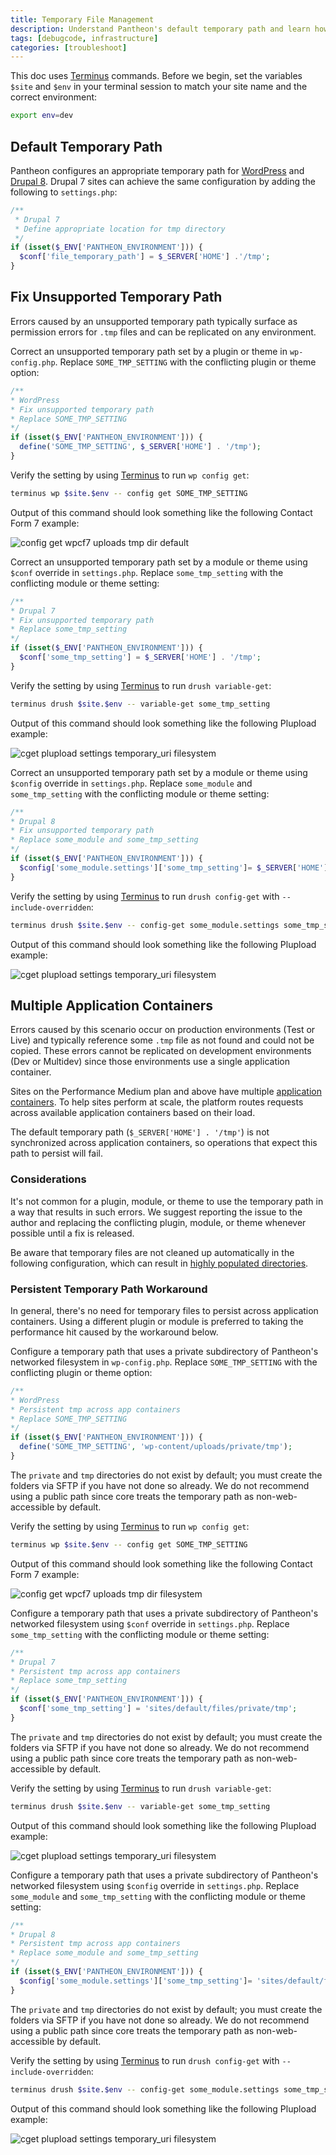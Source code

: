 ```yaml
---
title: Temporary File Management
description: Understand Pantheon's default temporary path and learn how to debug .tmp file errors.
tags: [debugcode, infrastructure]
categories: [troubleshoot]
---
```


<Alert title="Exports" type="export">

This doc uses [Terminus](/terminus/) commands. Before we begin, set the variables `$site` and `$env` in your terminal session to match your site name and the correct environment:

```bash
export env=dev
```

</Alert>

## Default Temporary Path
Pantheon configures an appropriate temporary path for [WordPress](https://github.com/pantheon-systems/WordPress/blob/4.9.6/wp-config.php#L83-L86) and [Drupal 8](https://github.com/pantheon-systems/drops-8/blob/8.5.3/sites/default/settings.pantheon.php#L146-L154). Drupal 7 sites can achieve the same configuration by adding the following to `settings.php`:

```php
/**
 * Drupal 7
 * Define appropriate location for tmp directory
 */
if (isset($_ENV['PANTHEON_ENVIRONMENT'])) {
  $conf['file_temporary_path'] = $_SERVER['HOME'] .'/tmp';
}
```
## Fix Unsupported Temporary Path
Errors caused by an unsupported temporary path typically surface as permission errors for `.tmp` files and can be replicated on any environment.

<TabList>

<Tab title="WordPress" id="wptmppath" active={true}>

Correct an unsupported temporary path set by a plugin or theme in `wp-config.php`. Replace `SOME_TMP_SETTING` with the conflicting plugin or theme option:

```php
/**
* WordPress
* Fix unsupported temporary path
* Replace SOME_TMP_SETTING
*/
if (isset($_ENV['PANTHEON_ENVIRONMENT'])) {
  define('SOME_TMP_SETTING', $_SERVER['HOME'] . '/tmp');
}
```
Verify the setting by using [Terminus](/terminus/) to run `wp config get`:

```bash
terminus wp $site.$env -- config get SOME_TMP_SETTING
```

Output of this command should look something like the following Contact Form 7 example:

![config get wpcf7 uploads tmp dir default](../images/wp-config-get-tmp-default.png)

</Tab>

<Tab title="Drupal 7" id="d7tmppath">

Correct an unsupported temporary path set by a module or theme using `$conf` override in `settings.php`. Replace `some_tmp_setting` with the conflicting module or theme setting:

```php
/**
* Drupal 7
* Fix unsupported temporary path
* Replace some_tmp_setting
*/
if (isset($_ENV['PANTHEON_ENVIRONMENT'])) {
  $conf['some_tmp_setting'] = $_SERVER['HOME'] . '/tmp';
}
```
Verify the setting by using [Terminus](/terminus/) to run `drush variable-get`:

```bash
terminus drush $site.$env -- variable-get some_tmp_setting
```

Output of this command should look something like the following Plupload example:

![cget plupload settings temporary_uri filesystem](../images/d7-vget-tmp-default.png)

</Tab>

<Tab title="Drupal 8" id="d8tmppath">

Correct an unsupported temporary path set by a module or theme using `$config` override in `settings.php`. Replace `some_module` and `some_tmp_setting` with the conflicting module or theme setting:

```php
/**
* Drupal 8
* Fix unsupported temporary path
* Replace some_module and some_tmp_setting
*/
if (isset($_ENV['PANTHEON_ENVIRONMENT'])) {
  $config['some_module.settings']['some_tmp_setting']= $_SERVER['HOME'] . '/tmp';
}
```

Verify the setting by using [Terminus](/terminus/) to run `drush config-get` with `--include-overridden`:

```bash
terminus drush $site.$env -- config-get some_module.settings some_tmp_setting --include-overridden
```

Output of this command should look something like the following Plupload example:

![cget plupload settings temporary_uri filesystem](../images/d8-cget-tmp-default.png)

</Tab>

</TabList>

## Multiple Application Containers
Errors caused by this scenario occur on production environments (Test or Live) and typically reference some `.tmp` file as not found and could not be copied. These errors cannot be replicated on development environments (Dev or Multidev) since those environments use a single application container.

Sites on the Performance Medium plan and above have multiple [application containers](/application-containers). To help sites perform at scale, the platform routes requests across available application containers based on their load.

The default temporary path (`$_SERVER['HOME'] . '/tmp'`) is not synchronized across application containers, so operations that expect this path to persist will fail.

### Considerations
It's not common for a plugin, module, or theme to use the temporary path in a way that results in such errors. We suggest reporting the issue to the author and replacing the conflicting plugin, module, or theme whenever possible until a fix is released.

Be aware that temporary files are not cleaned up automatically in the following configuration, which can result in [highly populated directories](/platform-considerations/#highly-populated-directories).

### Persistent Temporary Path Workaround

<Alert title="Warning" type="danger">

In general, there's no need for temporary files to persist across application containers. Using a different plugin or module is preferred to taking the performance hit caused by the workaround below.

</Alert>


<TabList>

<Tab title="WordPress" id="wpworkaround" active={true}>

Configure a temporary path that uses a private subdirectory of Pantheon's networked filesystem in `wp-config.php`. Replace `SOME_TMP_SETTING` with the conflicting plugin or theme option:

```php
/**
* WordPress
* Persistent tmp across app containers
* Replace SOME_TMP_SETTING
*/
if (isset($_ENV['PANTHEON_ENVIRONMENT'])) {
  define('SOME_TMP_SETTING', 'wp-content/uploads/private/tmp');
}
```
The `private` and `tmp` directories do not exist by default; you must create the folders via SFTP if you have not done so already. We do not recommend using a public path since core treats the temporary path as non-web-accessible by default.

Verify the setting by using [Terminus](/terminus/) to run `wp config get`:

```bash
terminus wp $site.$env -- config get SOME_TMP_SETTING
```

Output of this command should look something like the following Contact Form 7 example:

![config get wpcf7 uploads tmp dir filesystem](../images/wp-config-get-tmp-filesystem.png)

</Tab>

<Tab title="Drupal 7" id="d7workaround">

Configure a temporary path that uses a private subdirectory of Pantheon's networked filesystem using `$conf` override in `settings.php`. Replace `some_tmp_setting` with the conflicting module or theme setting:

```php
/**
* Drupal 7
* Persistent tmp across app containers
* Replace some_tmp_setting
*/
if (isset($_ENV['PANTHEON_ENVIRONMENT'])) {
  $conf['some_tmp_setting'] = 'sites/default/files/private/tmp';
}
```
The `private` and `tmp` directories do not exist by default; you must create the folders via SFTP if you have not done so already. We do not recommend using a public path since core treats the temporary path as non-web-accessible by default.

Verify the setting by using [Terminus](/terminus/) to run `drush variable-get`:

```bash
terminus drush $site.$env -- variable-get some_tmp_setting
```

Output of this command should look something like the following Plupload example:

![cget plupload settings temporary_uri filesystem](../images/d7-vget-tmp-filesystem.png)

</Tab>

<Tab title="Drupal 8" id="d8workaround">

Configure a temporary path that uses a private subdirectory of Pantheon's networked filesystem using `$config` override in `settings.php`. Replace `some_module` and `some_tmp_setting` with the conflicting module or theme setting:

```php
/**
* Drupal 8
* Persistent tmp across app containers
* Replace some_module and some_tmp_setting
*/
if (isset($_ENV['PANTHEON_ENVIRONMENT'])) {
  $config['some_module.settings']['some_tmp_setting']= 'sites/default/files/private/tmp';
}
```
The `private` and `tmp` directories do not exist by default; you must create the folders via SFTP if you have not done so already. We do not recommend using a public path since core treats the temporary path as non-web-accessible by default.

Verify the setting by using [Terminus](/terminus/) to run `drush config-get` with `--include-overridden`:

```bash
terminus drush $site.$env -- config-get some_module.settings some_tmp_setting --include-overridden
```

Output of this command should look something like the following Plupload example:

![cget plupload settings temporary_uri filesystem](../images/d8-cget-tmp-filesystem.png)

</Tab>

</TabList>
